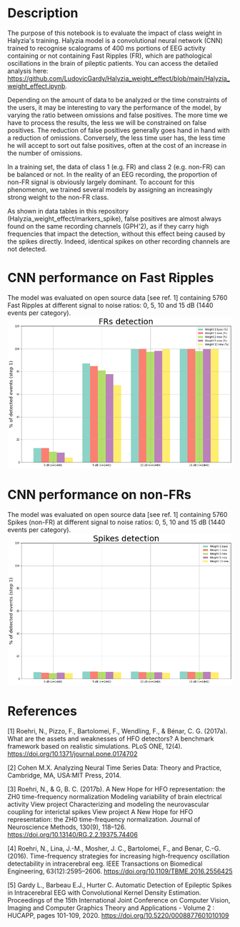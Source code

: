 # Description
The purpose of this notebook is to evaluate the impact of class weight in Halyzia's training. Halyzia model is a convolutional neural network (CNN) trained to recognise scalograms of 400 ms portions of EEG activity containing or not containing Fast Ripples (FR), which are pathological oscillations in the brain of pileptic patients. You can access the detailed analysis here: https://github.com/LudovicGardy/Halyzia_weight_effect/blob/main/Halyzia_weight_effect.ipynb.

Depending on the amount of data to be analyzed or the time constraints of the users, it may be interesting to vary the performance of the model, by varying the ratio between omissions and false positives. The more time we have to process the results, the less we will be constrained on false positives. The reduction of false positives generally goes hand in hand with a reduction of omissions. Conversely, the less time user has, the less time he will accept to sort out false positives, often at the cost of an increase in the number of omissions.

In a training set, the data of class 1 (e.g. FR) and class 2 (e.g. non-FR) can be balanced or not. In the reality of an EEG recording, the proportion of non-FR signal is obviously largely dominant. To account for this phenomenon, we trained several models by assigning an increasingly strong weight to the non-FR class. 

As shown in data tables in this repository (Halyzia_weight_effect/markers_spike), false positives are almost always found on the same recording channels (GPH'2), as if they carry high frequencies that impact the detection, without this effect being caused by the spikes directly. Indeed, identical spikes on other recording channels are not detected.

# CNN performance on Fast Ripples
The model was evaluated on open source data [see ref. 1] containing 5760 Fast Ripples at different signal to noise ratios: 0, 5, 10 and 15 dB (1440 events per category).
![](illustrations/FRs_detection.png)

# CNN performance on non-FRs
The model was evaluated on open source data [see ref. 1] containing 5760 Spikes (non-FR) at different signal to noise ratios: 0, 5, 10 and 15 dB (1440 events per category).
![](illustrations/Spikes_detection.png)

# References
[1] Roehri, N., Pizzo, F., Bartolomei, F., Wendling, F., & Bénar, C. G. (2017a). What are the assets and weaknesses of HFO detectors? A benchmark framework based on realistic simulations. PLoS ONE, 12(4). https://doi.org/10.1371/journal.pone.0174702

[2] Cohen M.X. Analyzing Neural Time Series Data: Theory and Practice, Cambridge, MA, USA:MIT Press, 2014.

[3] Roehri, N., & G, B. C. (2017b). A New Hope for HFO representation: the ZH0 time-frequency normalization Modeling variability of brain electrical activity View project Characterizing and modeling the neurovascular coupling for interictal spikes View project A New Hope for HFO representation: the ZH0 time-frequency normalization. Journal of Neuroscience Methods, 130(9), 118–126. https://doi.org/10.13140/RG.2.2.19375.74406

[4] Roehri, N., Lina, J.-M., Mosher, J. C., Bartolomei, F., and Benar, C.-G. (2016). Time-frequency strategies for increasing high-frequency oscillation detectability in intracerebral eeg. IEEE Transactions on Biomedical Engineering, 63(12):2595–2606. https://doi.org/10.1109/TBME.2016.2556425

[5] Gardy L., Barbeau E.J., Hurter C. Automatic Detection of Epileptic Spikes in Intracerebral EEG with Convolutional Kernel Density Estimation. Proceedings of the 15th International Joint Conference on Computer Vision, Imaging and Computer Graphics Theory and Applications - Volume 2 : HUCAPP, pages 101-109, 2020. https://doi.org/10.5220/0008877601010109
